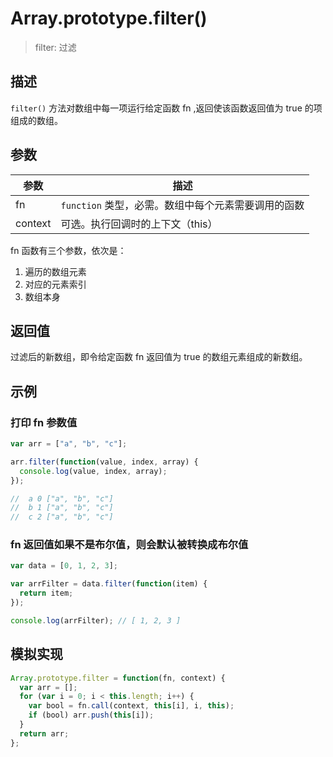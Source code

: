 # Array.prototype.filter()

> filter: 过滤

## 描述

`filter()` 方法对数组中每一项运行给定函数 fn ,返回使该函数返回值为 true 的项组成的数组。

## 参数

| 参数    | 描述                                                |
| ------- | --------------------------------------------------- |
| fn      | `function` 类型，必需。数组中每个元素需要调用的函数 |
| context | 可选。执行回调时的上下文（this）                    |

fn 函数有三个参数，依次是：

1. 遍历的数组元素
2. 对应的元素索引
3. 数组本身

## 返回值

过滤后的新数组，即令给定函数 fn 返回值为 true 的数组元素组成的新数组。

## 示例

### 打印 fn 参数值

```js
var arr = ["a", "b", "c"];

arr.filter(function(value, index, array) {
  console.log(value, index, array);
});

//  a 0 ["a", "b", "c"]
//  b 1 ["a", "b", "c"]
//  c 2 ["a", "b", "c"]
```

### fn 返回值如果不是布尔值，则会默认被转换成布尔值

```js
var data = [0, 1, 2, 3];

var arrFilter = data.filter(function(item) {
  return item;
});

console.log(arrFilter); // [ 1, 2, 3 ]
```

## 模拟实现

```js
Array.prototype.filter = function(fn, context) {
  var arr = [];
  for (var i = 0; i < this.length; i++) {
    var bool = fn.call(context, this[i], i, this);
    if (bool) arr.push(this[i]);
  }
  return arr;
};
```
